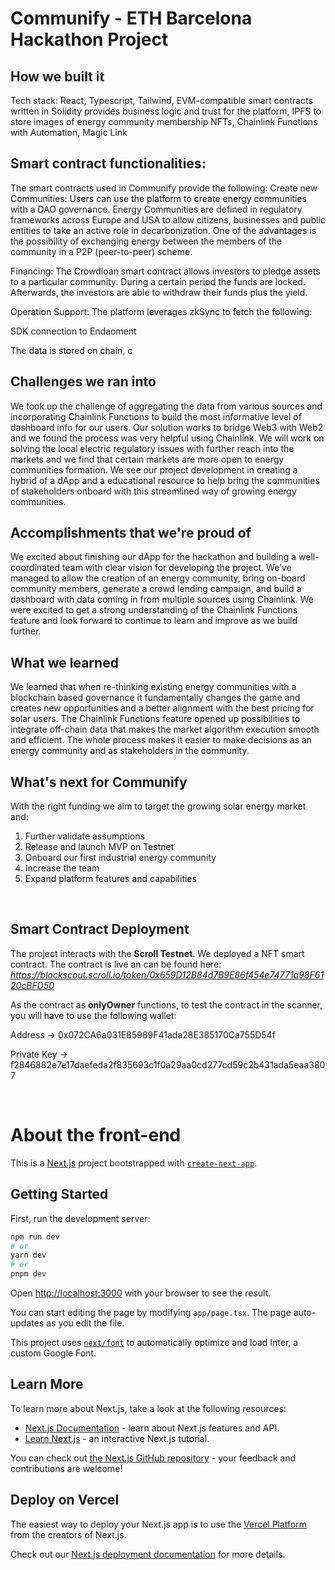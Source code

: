 <h1>Communify - ETH Barcelona Hackathon Project</h1>

<h2>How we built it</h2>

Tech stack: React, Typescript, Tailwind, EVM-compatible smart contracts written in Solidity provides business logic and trust for the platform, IPFS to store images of energy community membership NFTs, Chainlink Functions with Automation, Magic Link

<h2>Smart contract functionalities:</h2>

The smart contracts used in Communify provide the following: Create new Communities: Users can use the platform to create energy communities with a DAO governance. Energy Communities are defined in regulatory frameworks across Europe and USA to allow citizens, businesses and public entities to take an active role in decarbonization. One of the advantages is the possibility of exchanging energy between the members of the community in a P2P (peer-to-peer) scheme.

Financing: The Crowdloan smart contract allows investors to pledge assets to a particular community. During a certain period the funds are locked. Afterwards, the investors are able to withdraw their funds plus the yield.

Operation Support: The platform leverages zkSync to fetch the following: 

SDK connection to Endaoment

The data is stored on chain, c

<h2>Challenges we ran into</h2>

We took up the challenge of aggregating the data from various sources and incorporating Chainlink Functions to build the most informative level of dashboard info for our users. Our solution works to bridge Web3 with Web2 and we found the process was very helpful using Chainlink. We will work on solving the local electric regulatory issues with further reach into the markets and we find that certain markets are more open to energy communities formation. We see our project development in creating a hybrid of a dApp and a educational resource to help bring the communities of stakeholders onboard with this streamlined way of growing energy communities.

<h2>Accomplishments that we're proud of</h2>

We excited about finishing our dApp for the hackathon and building a well-coordinated team with clear vision for developing the project. We’ve managed to allow the creation of an energy community, bring on-board community members, generate a crowd lending campaign, and build a dashboard with data coming in from multiple sources using Chainlink. We were excited to get a strong understanding of the Chainlink Functions feature and look forward to continue to learn and improve as we build further.

<h2>What we learned</h2>

We learned that when re-thinking existing energy communities with a blockchain based governance it fundamentally changes the game and creates new opportunities and a better alignment with the best pricing for solar users. The Chainlink Functions feature opened up possibilities to integrate off-chain data that makes the market algorithm execution smooth and efficient. The whole process makes it easier to make decisions as an energy community and as stakeholders in the community.

<h2>What's next for Communify</h2>

With the right funding we aim to target the growing solar energy market and:

1. Further validate assumptions
1. Release and launch MVP on Testnet
1. Onboard our first industrial energy community
1. Increase the team
1. Expand platform features and capabilities

<br>

<h2>Smart Contract Deployment</h2>

The project interacts with the <b>Scroll Testnet</b>. We deployed a NFT smart contract. The contract is live an can be found here: 
<em>https://blockscout.scroll.io/token/0x659D12B84d7B9E86f454e74771a98F6120cBFD50</em>

As the contract as <b>onlyOwner</b> functions, to test the contract in the scanner, you will have to use the following wallet:
<p> Address -> 0x072CA6a031E85989F41ada28E385170Ca755D54f </p>
<p> Private Key -> f2846882e7e17daefeda2f835693c1f0a29aa0cd277cd59c2b431ada5eaa3807 </p>

<br>

<h1> About the front-end </h1>

<p>

This is a [Next.js](https://nextjs.org/) project bootstrapped with [`create-next-app`](https://github.com/vercel/next.js/tree/canary/packages/create-next-app).

## Getting Started

First, run the development server:

```bash
npm run dev
# or
yarn dev
# or
pnpm dev
```

Open [http://localhost:3000](http://localhost:3000) with your browser to see the result.

You can start editing the page by modifying `app/page.tsx`. The page auto-updates as you edit the file.

This project uses [`next/font`](https://nextjs.org/docs/basic-features/font-optimization) to automatically optimize and load Inter, a custom Google Font.

## Learn More

To learn more about Next.js, take a look at the following resources:

- [Next.js Documentation](https://nextjs.org/docs) - learn about Next.js features and API.
- [Learn Next.js](https://nextjs.org/learn) - an interactive Next.js tutorial.

You can check out [the Next.js GitHub repository](https://github.com/vercel/next.js/) - your feedback and contributions are welcome!

## Deploy on Vercel

The easiest way to deploy your Next.js app is to use the [Vercel Platform](https://vercel.com/new?utm_medium=default-template&filter=next.js&utm_source=create-next-app&utm_campaign=create-next-app-readme) from the creators of Next.js.

Check out our [Next.js deployment documentation](https://nextjs.org/docs/deployment) for more details.
